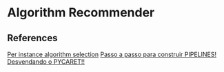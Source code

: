 # Algorithm Recommender

## References

[Per instance algorithm selection](https://www.kaggle.com/c/per-instance-algorithm-selection)
[Passo a passo para construir PIPELINES!](https://www.youtube.com/watch?v=LRmmtT20290)
[Desvendando o PYCARET!!](https://www.youtube.com/watch?v=1CGaxTGGGck)
